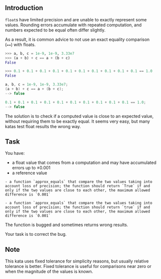 ## Introduction

`float`s have limited precision and are unable to exactly represent some values. Rounding errors accumulate with repeated computation, and numbers expected to be equal often differ slightly.

As a result, it is common advice to not use an exact equality comparison (`==`) with floats.

```python
>>> a, b, c = 1e-9, 1e-9, 3.33e7
>>> (a + b) + c == a + (b + c)
False

>>> 0.1 + 0.1 + 0.1 + 0.1 + 0.1 + 0.1 + 0.1 + 0.1 + 0.1 + 0.1 == 1.0
False
```
```cpp
a, b, c = 1e-9, 1e-9, 3.33e7;
(a + b) + c == a + (b + c);
--> false

0.1 + 0.1 + 0.1 + 0.1 + 0.1 + 0.1 + 0.1 + 0.1 + 0.1 + 0.1 == 1.0;
--> false
```

The solution is to check if a computed value is close to an expected value, without requiring them to be exactly equal. It seems very easy, but many katas test float results the wrong way.


## Task

You have:
- a float value that comes from a computation and may have accumulated errors up to ±0.001
- a reference value

```if:python
- a function `approx_equals` that compare the two values taking into account loss of precision; the function should return `True` if and only if the two values are close to each other, the maximum allowed difference is `0.001`
```
```if:cpp
- a function `approx_equals` that compare the two values taking into account loss of precision; the function should return `true` if and only if the two values are close to each other, the maximum allowed difference is `0.001`
```

The function is bugged and sometimes returns wrong results.

Your task is to correct the bug.


## Note

This kata uses fixed tolerance for simplicity reasons, but usually relative tolerance is better. Fixed tolerance is useful for comparisons near zero or when the magnitude of the values is known.
